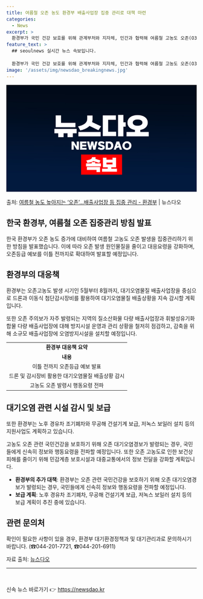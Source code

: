 ```yaml
---
title: 여름철 오존 농도 환경부 배출사업장 집중 관리로 대책 마련
categories:
  - News
excerpt: >
  환경부가 국민 건강 보호를 위해 관계부처와 지자체, 민간과 협력해 여름철 고농도 오존(O3) 발생을 집중관리…
feature_text: >
  ## seoulnews 실시간 뉴스 속보입니다.

  환경부가 국민 건강 보호를 위해 관계부처와 지자체, 민간과 협력해 여름철 고농도 오존(O3) 발생을 집중관리…
image: '/assets/img/newsdao_breakingnews.jpg'
---
```


![뉴스다오 속보](/assets/img/newsdao_breakingnews.jpg)

<p>출처: <a href="https://newsdao.kr/3755" rel="dofollow">여름철 농도 높아지는 ‘오존’…배출사업장 등 집중 관리 - 환경부</a> | 뉴스다오</p>

<h2 data-ke-size="size26">한국 환경부, 여름철 오존 집중관리 방침 발표</h2>
<p data-ke-size="size16">한국 환경부가 오존 농도 증가에 대비하여 여름철 고농도 오존 발생을 집중관리하기 위한 방침을 발표했습니다. 이에 따라 오존 발생 원인물질을 줄이고 대응요령을 강화하며, 오존등급 예보를 이틀 전까지로 확대하여 발표할 예정입니다.</p>

<h2 data-ke-size="size26">환경부의 대응책</h2>
<p data-ke-size="size16">환경부는 오존고농도 발생 시기인 5월부터 8월까지, 대기오염물질 배출사업장을 중심으로 드론과 이동식 첨단감시장비를 활용하여 대기오염물질 배출상황을 지속 감시할 계획입니다.</p>
<p data-ke-size="size16">또한 오존 주의보가 자주 발령되는 지역의 질소산화물 다량 배출사업장과 휘발성유기화합물 다량 배출사업장에 대해 방지시설 운영과 관리 상황을 철저히 점검하고, 감축을 위해 소규모 배출사업장에 오염방지시설을 설치할 예정입니다.</p>
<table>
  <tr>
    <td style="text-align: center; height: 17px;"><b>환경부 대응책 요약</b></td>
  </tr>
  <tr>
    <td style="text-align: center; height: 17px;"><b>내용</b></td>
  </tr>
  <tr>
    <td style="text-align: center; height: 17px;">이틀 전까지 오존등급 예보 발표</td>
  </tr>
  <tr>
    <td style="text-align: center; height: 17px;">드론 및 감시장비 활용한 대기오염물질 배출상황 감시</td>
  </tr>
  <tr>
    <td style="text-align: center; height: 17px;">고농도 오존 발령시 행동요령 전파</td>
  </tr>
</table>

<h2 data-ke-size="size26">대기오염 관련 시설 감시 및 보급</h2>
<p data-ke-size="size16">또한 환경부는 노후 경유차 조기폐차와 무공해 건설기계 보급, 저녹스 보일러 설치 등의 지원사업도 계획하고 있습니다.</p>
<p data-ke-size="size16">고농도 오존 관련 국민건강을 보호하기 위해 오존 대기오염경보가 발령되는 경우, 국민들에게 신속히 정보와 행동요령을 전파할 예정입니다. 또한 오존 고농도로 인한 보건상 피해를 줄이기 위해 민감계층 보호시설과 대중교통에서의 정보 전달을 강화할 계획입니다.</p>
<ul>
  <li><b>환경부의 추가 대책</b>: 환경부는 오존 관련 국민건강을 보호하기 위해 오존 대기오염경보가 발령되는 경우, 국민들에게 신속히 정보와 행동요령을 전파할 예정입니다.</li>
  <li><b>보급 계획</b>: 노후 경유차 조기폐차, 무공해 건설기계 보급, 저녹스 보일러 설치 등의 보급 계획이 추진 중에 있습니다.</li>
</ul>

<h2 data-ke-size="size26">관련 문의처</h2>
<p data-ke-size="size16">확인이 필요한 사항이 있을 경우, 환경부 대기환경정책과 및 대기관리과로 문의하시기 바랍니다. (☎044-201-7721, ☎044-201-6911)</p>
<p data-ke-size="size16">자료 출처: <a href="https://newsdao.kr/3755">뉴스다오</a></p>
<hr>
<p data-ke-size="size16">&nbsp;</p> 

신속 뉴스 바로가기 👉 <a href="https://newsdao.kr" rel="dofollow">https://newsdao.kr</a>


